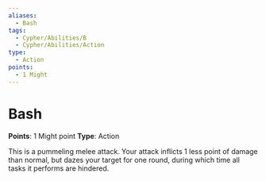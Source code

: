 ```yaml
---
aliases:
  - Bash
tags:
  - Cypher/Abilities/B
  - Cypher/Abilities/Action
type:
  - Action
points:
  - 1 Might
---
```


# Bash

**Points**: 1 Might point
**Type**: Action

This is a pummeling melee attack. Your attack inflicts 1 less point of damage than normal, but dazes your target for one round, during which time all tasks it performs are hindered.

